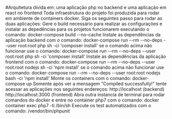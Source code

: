 #Arquitetura divida em: uma aplicação php no backend e uma aplicação em react no frontend 
Toda infraestrutura do projeto foi produzida para rodar em ambiente de containers docker. 
Siga os seguintes passo para rodar as duas aplicações: 
Gere o build necessário para realizar as configurações e instalar as depedências para os 
projetos funcionarem executando o comando: 
docker-compose build --no-cache 
Instale as dependências da aplicação backend com o comando: 
docker-compose run --rm --no-deps --user root:root php sh -ci 'composer install' 
se o comando acima não funcionar use o comando: 
docker-compose run --rm --no-deps --user root:root php sh -ci 'composer install' 
Instale as dependências da aplicação frontend com o comando: 
docker-compose run --rm --no-deps --user root:root nodejs sh -ci 'npm install' 
se o comando acima não funcionar use o comando: 
docker-compose run --rm --no-deps --user root:root nodejs bash -ci 'npm install' 
Monte os containers com o comando: 
docker-compose up 
Somente após ver a mensagem "Compiled successfully!" tente acessar as aplicações nos seguintes endereços: 
http://localhost (backend) 
http://localhost:3000 (frontend) 
Abra outra instancia de terminal para rodar comandos do docker e entre no container php7 
com o comando: 
docker container exec php7 -ti /bin/sh 
Execute os test automatizados com o comando: 
/vendor/bin/phpunit 
